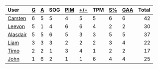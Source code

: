 | User | [G](https://github.com/llevasseur/world-juniors-2022/blob/master/STANDINGS.md#goals) | [A](https://github.com/llevasseur/world-juniors-2022/blob/master/STANDINGS.md#assists) | SOG | [PIM](https://github.com/llevasseur/world-juniors-2022/blob/master/STANDINGS.md#penalties-in-minutes) | [+/-](https://github.com/llevasseur/world-juniors-2022/blob/master/STANDINGS.md#plus--minus) | TPM | [S%](https://github.com/llevasseur/world-juniors-2022/blob/master/STANDINGS.md#save-percentage) | [GAA](https://github.com/llevasseur/world-juniors-2022/blob/master/STANDINGS.md#goals-against-average) | Total |
| :--- | ---- | ---- | ---- | ---- | ---- | ---- | ---- | ---- |  -----: |
| [Carsten](https://github.com/llevasseur/world-juniors-2022/blob/master/ROSTERS.md#Carsten) | 6 | 5 | 5 | 4 | 5 | 5 | 6 | 6 | 42 |
| [Leevon](https://github.com/llevasseur/world-juniors-2022/blob/master/ROSTERS.md#Leevon) | 5 | 1 | 4 | 6 | 6 | 4 | 2 | 2 | 30 |
| [Alasdair](https://github.com/llevasseur/world-juniors-2022/blob/master/ROSTERS.md#Alasdair) | 5 | 5 | 6 | 5 | 3 | 3 | 5 | 5 | 37 |
| [Liam](https://github.com/llevasseur/world-juniors-2022/blob/master/ROSTERS.md#Liam) | 3 | 3 | 3 | 2 | 2 | 2 | 3 | 4 | 22 |
| [Timo](https://github.com/llevasseur/world-juniors-2022/blob/master/ROSTERS.md#Timo) | 2 | 2 | 1 | 3 | 4 | 1 | 2 | 2 | 17 |
| [John](https://github.com/llevasseur/world-juniors-2022/blob/master/ROSTERS.md#John) | 1 | 6 | 2 | 1 | 1 | 6 | 4 | 4 | 25 |
